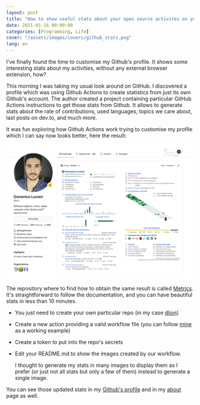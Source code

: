 ```yaml
---
layout: post
title: "How to show useful stats about your open source activites on your Github profile"
date: 2021-01-16 00:00:00
categories: [Programming, Life]
cover: "/assets/images/covers/github_stats.png"
lang: en
---
```

I've finally found the time to customise my Github's profile. It shows some interesting stats about my activities, without any external browser extension, how?

This morning I was taking my usual look around on GitHub. I discovered a profile which was using Github Actions to create statistics from just its own Github's account. The author created a project containing particular GitHub Actions instructions to get those stats from Github. It allows to generate stats about the rate of contributions, used languages, topics we care about, last posts on dev.to, and much more.

It was fun exploring how Github Actions work trying to customise my profile which I can say now looks better, here the result:

![profile](/assets/images/posts/github_profile.png)


The repository where to find how to obtain the same result is called [Metrics](https://github.com/lowlighter/metrics). It's straightforward to follow the documentation, and you can have beautiful stats in less than 10 minutes.

* You just need to create your own particular repo (in my case [dlion](https://github.com/dlion/dlion))
* Create a new action providing a valid workflow file (you can follow [mine](https://github.com/dlion/dlion/blob/main/.github/workflows/main.yml) as a working example)
* Create a token to put into the repo's secrets
* Edit your README.md to show the images created by our workflow.

    I thought to generate my stats in many images to display them as I prefer (or just not all stats but only a few of them) instead to generate a single image.

You can see those updated stats in my [Github's profile](https://github.com/DLion) and in my [about](https://domenicoluciani.com/about) page as well.
